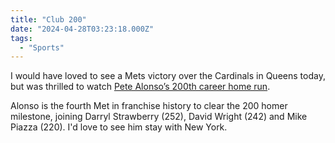 ```yaml
---
title: "Club 200"
date: "2024-04-28T03:23:18.000Z"
tags: 
  - "Sports"
---
```


I would have loved to see a Mets victory over the Cardinals in Queens today, but was thrilled to watch [Pete Alonso’s 200th career home run](https://www.mlb.com/news/pete-alonso-hits-career-home-run-no-200).

Alonso is the fourth Met in franchise history to clear the 200 homer milestone, joining Darryl Strawberry (252), David Wright (242) and Mike Piazza (220). I'd love to see him stay with New York.
